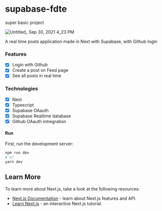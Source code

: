 
# supabase-fdte
super basic project

![Untitled_ Sep 30, 2021 4_23 PM](https://user-images.githubusercontent.com/34221111/135519204-f6a38718-10cd-48e5-abbc-5724fdb7e907.gif)

A real time posts application made in Next with Supabase, with Github login

### Features
- [x] Login with Github
- [x] Create a post on Feed page
- [x] See all posts in real time

### Technologies
- [x] Next
- [x] Typescript
- [x] Supabase OAauth
- [x] Supabase Realtime database
- [x] Github OAauth intregration

#### Run

First, run the development server:

```bash
npm run dev
# or
yarn dev
```
## Learn More

To learn more about Next.js, take a look at the following resources:

- [Next.js Documentation](https://nextjs.org/docs) - learn about Next.js features and API.
- [Learn Next.js](https://nextjs.org/learn) - an interactive Next.js tutorial.

